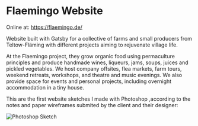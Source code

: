 # Flaemingo Website
Online at: https://flaemingo.de/

Website built with Gatsby for a collective of farms and small producers from Teltow-Fläming with different projects aiming to rejuvenate village life. 

At the Flaemingo project, they grow organic food using permaculture principles and produce handmade wines, liqueurs, jams, soups, juices and pickled vegetables. We host company offsites, flea markets, farm tours, weekend retreats, workshops, and theatre and music evenings. We also provide space for events and personal projects, including overnight accommodation in a tiny house.

This are the first website sketches I made with Photoshop ,according to the notes and paper wireframes submited by the client and their designer:

![Photoshop Sketch](readme/wireframe-center.gif)

